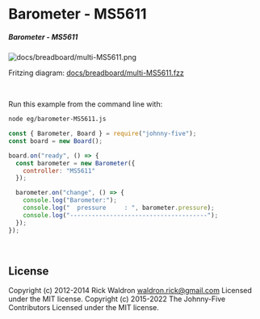 <!--remove-start-->

# Barometer - MS5611

<!--remove-end-->






##### Barometer - MS5611



![docs/breadboard/multi-MS5611.png](breadboard/multi-MS5611.png)<br>

Fritzing diagram: [docs/breadboard/multi-MS5611.fzz](breadboard/multi-MS5611.fzz)

&nbsp;




Run this example from the command line with:
```bash
node eg/barometer-MS5611.js
```


```javascript
const { Barometer, Board } = require("johnny-five");
const board = new Board();

board.on("ready", () => {
  const barometer = new Barometer({
    controller: "MS5611"
  });

  barometer.on("change", () => {
    console.log("Barometer:");
    console.log("  pressure     : ", barometer.pressure);
    console.log("--------------------------------------");
  });
});

```








&nbsp;

<!--remove-start-->

## License
Copyright (c) 2012-2014 Rick Waldron <waldron.rick@gmail.com>
Licensed under the MIT license.
Copyright (c) 2015-2022 The Johnny-Five Contributors
Licensed under the MIT license.

<!--remove-end-->
